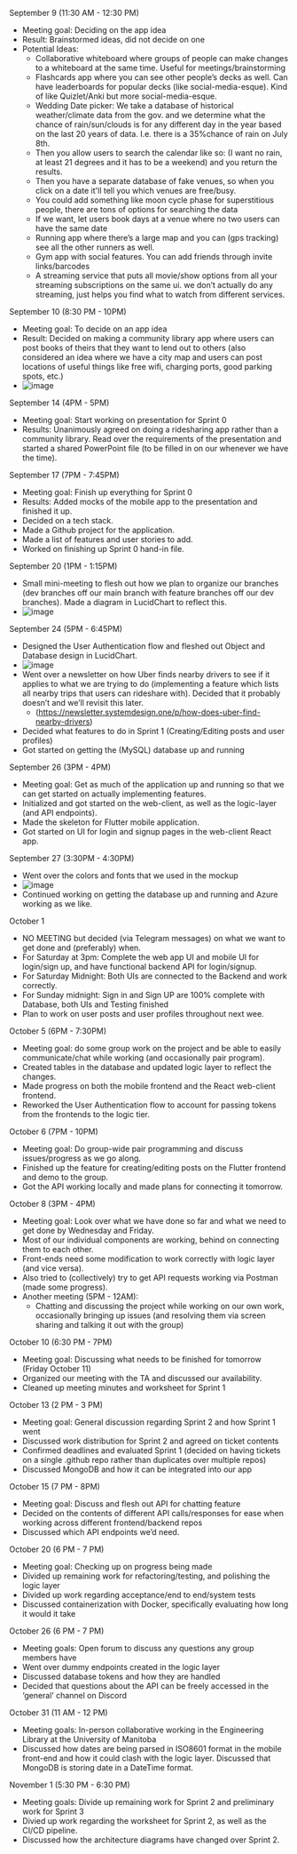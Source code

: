 September 9 (11:30 AM - 12:30 PM)
- Meeting goal: Deciding on the app idea
- Result: Brainstormed ideas, did not decide on one
- Potential Ideas:
  - Collaborative whiteboard where groups of people can make changes to a whiteboard at the same time. Useful for meetings/brainstorming
  - Flashcards app where you can see other people’s decks as well. Can have leaderboards for popular decks (like social-media-esque). Kind of like Quizlet/Anki but more social-media-esque.
  - Wedding Date picker: We take a database of historical weather/climate data from the gov. and we determine what the chance of rain/sun/clouds is for any different day in the year based on the last 20 years of data. I.e. there is a 35%chance of rain on July 8th.
  - Then you allow users to search the calendar like so: (I want no rain, at least 21 degrees and it has to be a weekend) and you return the results.
  - Then you have a separate database of fake venues, so when you click on a date it'll tell you which venues are free/busy.
  - You could add something like moon cycle phase for superstitious people, there are tons of options for searching the data
  - If we want, let users book days at a venue where no two users can have the same date
  - Running app where there’s a large map and you can (gps tracking) see all the other runners as well.
  - Gym app with social features. You can add friends through invite links/barcodes
  - A streaming service  that puts all movie/show options from all your streaming subscriptions on the same ui. we don’t actually do any streaming, just helps you find what to watch from different services. 

September 10 (8:30 PM - 10PM)
- Meeting goal: To decide on an app idea
- Result: Decided on making a community library app where users can post books of theirs that they want to lend out to others (also considered an idea where we have a city map and users can post locations of useful things like free wifi, charging ports, good parking spots, etc.)
- ![image](/meeting_minutes_images/sep_10_meeting.png)

September 14 (4PM - 5PM)
- Meeting goal: Start working on presentation for Sprint 0
- Results: Unanimously agreed on doing a ridesharing app rather than a community library. Read over the requirements of the presentation and started a shared PowerPoint file (to be filled in on our whenever we have the time).

September 17 (7PM - 7:45PM)
- Meeting goal: Finish up everything for Sprint 0
- Results: Added mocks of the mobile app to the presentation and finished it up. 
- Decided on a tech stack. 
- Made a Github project for the application. 
- Made a list of features and user stories to add.
- Worked on finishing up Sprint 0 hand-in file. 

September 20 (1PM - 1:15PM)
- Small mini-meeting to flesh out how we plan to organize our branches (dev branches off our main branch with feature branches off our dev branches). Made a diagram in LucidChart to reflect this. 
- ![image](/meeting_minutes_images/sep_20_meeting.png)

September 24 (5PM - 6:45PM)
- Designed the User Authentication flow and fleshed out Object and Database design in LucidChart.
- ![image](/meeting_minutes_images/sep_24_meeting.png)
- Went over a newsletter on how Uber finds nearby drivers to see if it applies to what we are trying to do (implementing a feature which lists all nearby trips that users can rideshare with). Decided that it probably doesn’t and we’ll revisit this later. 
  - (https://newsletter.systemdesign.one/p/how-does-uber-find-nearby-drivers)
- Decided what features to do in Sprint 1 (Creating/Editing posts and user profiles)
- Got started on getting the (MySQL) database up and running

September 26 (3PM - 4PM)
- Meeting goal: Get as much of the application up and running so that we can get started on actually implementing features. 
- Initialized and got started on the web-client, as well as the logic-layer (and API endpoints). 
- Made the skeleton for Flutter mobile application. 
- Got started on UI for login and signup pages in the web-client React app. 

September 27 (3:30PM - 4:30PM)
- Went over the colors and fonts that we used in the mockup
- ![image](/meeting_minutes_images/sep_27_meeting.png)
- Continued working on getting the database up and running and Azure working as we like.

October 1
- NO MEETING but decided (via Telegram messages) on what we want to get done and (preferably) when.
- For Saturday at 3pm: Complete the web app UI and mobile UI for login/sign up, and have functional backend API for login/signup.
- For Saturday Midnight: Both UIs are connected to the Backend and work correctly.
- For Sunday midnight: Sign in and Sign UP are 100% complete with Database, both UIs and Testing finished
- Plan to work on user posts and user profiles throughout next wee. 

October 5 (6PM - 7:30PM)
- Meeting goal: do some group work on the project and be able to easily communicate/chat while working (and occasionally pair program). 
- Created tables in the database and updated logic layer to reflect the changes. 
- Made progress on both the mobile frontend and the React web-client frontend. 
- Reworked the User Authentication flow to account for passing tokens from the frontends to the logic tier. 

October 6 (7PM - 10PM)
- Meeting goal: Do group-wide pair programming and discuss issues/progress as we go along. 
- Finished up the feature for creating/editing posts on the Flutter frontend and demo to the group. 
- Got the API working locally and made plans for connecting it tomorrow. 

October 8 (3PM - 4PM)
- Meeting goal: Look over what we have done so far and what we need to get done by Wednesday and Friday. 
- Most of our individual components are working, behind on connecting them to each other. 
- Front-ends need some modification to work correctly with logic layer (and vice versa). 
- Also tried to (collectively) try to get API requests working via Postman (made some progress). 
- Another meeting (5PM - 12AM):
  - Chatting and discussing the project while working on our own work, occasionally bringing up issues (and resolving them via screen sharing and talking it out with the group)

October 10 (6:30 PM - 7PM)
- Meeting goal: Discussing what needs to be finished for tomorrow (Friday October 11)
- Organized our meeting with the TA and discussed our availability. 
- Cleaned up meeting minutes and worksheet for Sprint 1

October 13 (2 PM - 3 PM)
- Meeting goal: General discussion regarding Sprint 2 and how Sprint 1 went
- Discussed work distribution for Sprint 2 and agreed on ticket contents
- Confirmed deadlines and evaluated Sprint 1 (decided on having tickets on a single .github repo rather than duplicates over multiple repos)
- Discussed MongoDB and how it can be integrated into our app

October 15 (7 PM - 8PM)
- Meeting goal: Discuss and flesh out API for chatting feature
- Decided on the contents of different API calls/responses for ease when working across different frontend/backend repos
- Discussed which API endpoints we’d need. 

October 20 (6 PM - 7 PM)
- Meeting goal: Checking up on progress being made
- Divided up remaining work for refactoring/testing, and polishing the logic layer
- Divided up work regarding acceptance/end to end/system tests
- Discussed containerization with Docker, specifically evaluating how long it would it take

October 26 (6 PM - 7 PM)
- Meeting goals: Open forum to discuss any questions any group members have
- Went over dummy endpoints created in the logic layer
- Discussed database tokens and how they are handled
- Decided that questions about the API can be freely accessed in the ‘general’ channel on Discord

October 31 (11 AM - 12 PM)
- Meeting goals: In-person collaborative working in the Engineering Library at the University of Manitoba
- Discussed how dates are being parsed in ISO8601 format in the mobile front-end and how it could clash with the logic layer. Discussed that MongoDB is storing date in a DateTime format. 

November 1 (5:30 PM - 6:30 PM)
- Meeting goals: Divide up remaining work for Sprint 2 and preliminary work for Sprint 3
- Divied up work regarding the worksheet for Sprint 2, as well as the CI/CD pipeline. 
- Discussed how the architecture diagrams have changed over Sprint 2.
